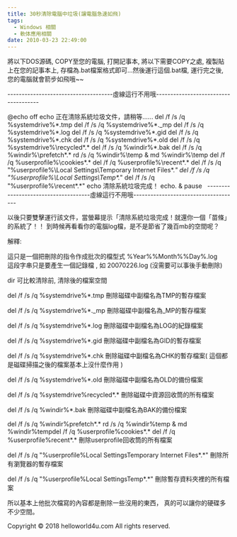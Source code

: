 ```yaml
---
title: 30秒清除電腦中垃圾(讓電腦急速如飛)
tags:
  - Windows 相關
  - 軟体應用相關
date: 2010-03-23 22:49:00
---
```


將以下DOS源碼, COPY至您的電腦, 打開記事本, 將以下需要COPY之處, 複製貼上在您的記事本上, 存檔為.bat檔案格式即可...然後運行這個.bat檔, 運行完之後, 您的電腦就會箭步如飛哦~~

-------------------------------------虛線這行不用哦-------------------------------------

@echo off 
echo 正在清除系統垃圾文件，請稍等...... 
del /f /s /q %systemdrive%\*.tmp 
del /f /s /q %systemdrive%\*._mp 
del /f /s /q %systemdrive%\*.log 
del /f /s /q %systemdrive%\*.gid 
del /f /s /q %systemdrive%\*.chk 
del /f /s /q %systemdrive%\*.old 
del /f /s /q %systemdrive%\recycled\*.* 
del /f /s /q %windir%\*.bak 
del /f /s /q %windir%\prefetch\*.* 
rd /s /q %windir%\temp &amp; md %windir%\temp 
del /f /q %userprofile%\cookies\*.* 
del /f /q %userprofile%\recent\*.* 
del /f /s /q "%userprofile%\Local Settings\Temporary Internet Files\*.*"
del /f /s /q "%userprofile%\Local Settings\Temp\*.*"
del /f /s /q "%userprofile%\recent\*.*"
echo 清除系統垃圾完成！ 
echo. &amp; pause 
&nbsp; 
-------------------------------------虛線這行不用哦-------------------------------------

以後只要雙擊運行該文件，當螢幕提示「清除系統垃圾完成！就還你一個「苗條」的系統了！！
到時候再看看你的電腦log檔，是不是節省了幾百mb的空間呢？

解釋:

這只是一個把刪除的指令作成批次的檔型式 
%Year%%Month%%Day%.log  
這段字串只是要產生一個記錄檔 , 如 20070226.log  (沒需要可以事後手動刪除)

dir
可比較清除前, 清除後的檔案空間

del /f /s /q %systemdrive%*.tmp 
刪除磁碟中副檔名為TMP的暫存檔案

del /f /s /q %systemdrive%*._mp 
刪除磁碟中副檔名為_MP的暫存檔案

del /f /s /q %systemdrive%*.log 
刪除磁碟中副檔名為LOG的紀錄檔案

del /f /s /q %systemdrive%*.gid 
刪除磁碟中副檔名為GID的暫存檔案

del /f /s /q %systemdrive%*.chk 
刪除磁碟中副檔名為CHK的暫存檔案( 這個都是磁碟掃描之後的檔案基本上沒什麼作用 )

del /f /s /q %systemdrive%*.old 
刪除磁碟中副檔名為OLD的備份檔案

del /f /s /q %systemdrive%recycled*.* 
刪除磁碟中資源回收筒的所有檔案

del /f /s /q %windir%*.bak 
刪除磁碟中副檔名為BAK的備份檔案

del /f /s /q %windir%prefetch*.* 
rd /s /q %windir%temp & md %windir%tempdel /f /q %userprofile%cookies*.* 
del /f /q %userprofile%recent*.* 
刪除userprofile回收筒的所有檔案

del /f /s /q "%userprofile%Local SettingsTemporary Internet Files*.*" 
刪除所有瀏覽器的暫存檔案

del /f /s /q "%userprofile%Local SettingsTemp*.*" 
刪除暫存資料夾裡的所有檔案

所以基本上他批次檔寫的內容都是刪除一些沒用的東西， 真的可以讓你的硬碟多不少空間。<div class="blogger-post-footer">Copyright © 2018 helloworld4u.com All rights reserved.</div>